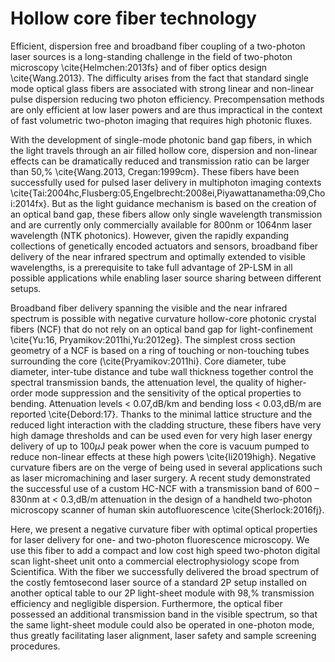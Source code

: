 # Hollow core fiber technology

Efficient, dispersion free and broadband fiber coupling of a two-photon laser sources is a long-standing challenge in the field of two-photon microscopy \cite{Helmchen:2013fs} and of fiber optics design \cite{Wang.2013}. The difficulty arises from the fact that standard single mode optical glass fibers are associated with strong linear and non-linear pulse dispersion reducing two photon efficiency. Precompensation methods are only efficient at low laser powers and are thus impractical in the context of fast volumetric two-photon imaging that requires high photonic fluxes. 

With the development of single-mode photonic band gap fibers, in which the light travels through an air filled hollow core, dispersion and non-linear effects can be dramatically reduced and transmission ratio can be larger than 50\,\% \cite{Wang.2013, Cregan:1999cm}. These fibers have been successfully used for pulsed laser delivery in multiphoton imaging contexts \cite{Tai:2004hc,Flusberg:05,Engelbrecht:2008ei,Piyawattanametha:09,Choi:2014fx}. But as the light guidance mechanism is based on the creation of an optical band gap, these fibers allow only single wavelength transmission and are currently only commercially available for 800nm or 1064nm laser wavelength (NTK photonics).  However, given the rapidly expanding collections of genetically encoded actuators and sensors, broadband fiber delivery of the near infrared spectrum and optimally extended to visible wavelengths, is a prerequisite to take full advantage of 2P-LSM in all possible applications while enabling laser source sharing between different setups.

Broadband fiber delivery spanning the visible and the near infrared spectrum is possible with negative curvature hollow-core photonic crystal fibers (NCF) that do not rely on an optical band gap for light-confinement \cite{Yu:16, Pryamikov:2011hi,Yu:2012eg}. The simplest cross section geometry of a NCF is based on a ring of touching or non-touching tubes surrounding the core (\cite{Pryamikov:2011hi}. Core diameter, tube diameter, inter-tube distance and tube wall thickness together control the spectral transmission bands, the attenuation level, the quality of higher-order mode suppression and the sensitivity of the optical properties to bending. Attenuation levels < 0.07\,dB/km and bending loss < 0.03\,dB/m are reported \cite{Debord:17}. Thanks to the minimal lattice structure and the reduced light interaction with the cladding structure, these fibers have very high damage thresholds and can be used even for very high laser energy delivery of up to 100$\mu$J peak power when the core is vacuum pumped to reduce non-linear effects at these high powers \cite{li2019high}.  Negative curvature fibers are on the verge of being used in several applications such as laser micromachining and laser surgery. A recent study demonstrated the successful use of a custom HC-NCF with a transmission band of 600 – 830nm at < 0.3\,dB/m attenuation in the design of a handheld two-photon microscopy scanner of human skin autofluorescence \cite{Sherlock:2016fj}. 

Here, we present a negative curvature fiber with optimal optical properties for laser delivery for one- and two-photon fluorescence microscopy. We use this fiber to add a compact and low cost high speed two-photon digital scan light-sheet unit onto a commercial electrophysiology scope from Scientifica. With the fiber we successfully delivered the broad spectrum of the costly femtosecond laser source of a standard 2P setup installed on another optical table to our 2P light-sheet module with 98\,\% transmission efficiency and negligible dispersion. Furthermore, the optical fiber possessed an additional transmission band in the visible spectrum, so that the same  light-sheet module could also be operated in one-photon mode, thus greatly facilitating laser alignment, laser safety and sample screening procedures.
